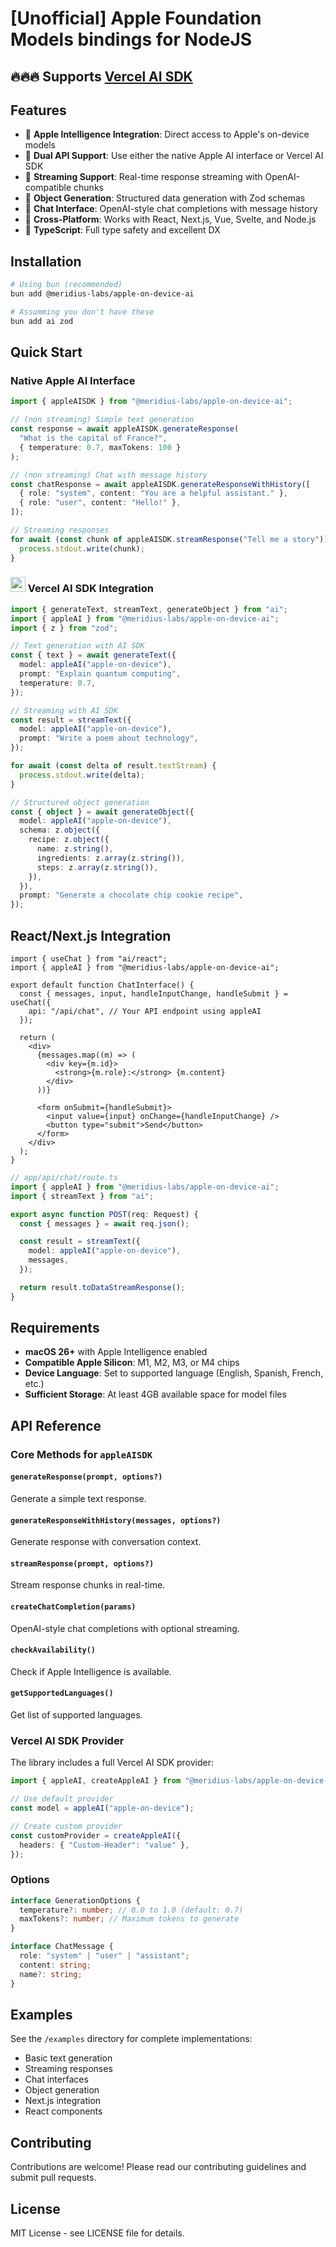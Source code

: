 # [Unofficial] Apple Foundation Models bindings for NodeJS

## 🔥🔥🔥 Supports [Vercel AI SDK](https://ai-sdk.dev/)

## Features

- 🍎 **Apple Intelligence Integration**: Direct access to Apple's on-device models
- 🧠 **Dual API Support**: Use either the native Apple AI interface or Vercel AI SDK
- 🌊 **Streaming Support**: Real-time response streaming with OpenAI-compatible chunks
- 🎯 **Object Generation**: Structured data generation with Zod schemas
- 💬 **Chat Interface**: OpenAI-style chat completions with message history
- 🔄 **Cross-Platform**: Works with React, Next.js, Vue, Svelte, and Node.js
- 📝 **TypeScript**: Full type safety and excellent DX

## Installation

```bash
# Using bun (recommended)
bun add @meridius-labs/apple-on-device-ai

# Assumming you don't have these
bun add ai zod
```

## Quick Start

### Native Apple AI Interface

```typescript
import { appleAISDK } from "@meridius-labs/apple-on-device-ai";

// (non streaming) Simple text generation
const response = await appleAISDK.generateResponse(
  "What is the capital of France?",
  { temperature: 0.7, maxTokens: 100 }
);

// (non streaming) Chat with message history
const chatResponse = await appleAISDK.generateResponseWithHistory([
  { role: "system", content: "You are a helpful assistant." },
  { role: "user", content: "Hello!" },
]);

// Streaming responses
for await (const chunk of appleAISDK.streamResponse("Tell me a story")) {
  process.stdout.write(chunk);
}
```

### <img width="24" height="24" src="https://vercel.com/favicon.ico" /> Vercel AI SDK Integration

```typescript
import { generateText, streamText, generateObject } from "ai";
import { appleAI } from "@meridius-labs/apple-on-device-ai";
import { z } from "zod";

// Text generation with AI SDK
const { text } = await generateText({
  model: appleAI("apple-on-device"),
  prompt: "Explain quantum computing",
  temperature: 0.7,
});

// Streaming with AI SDK
const result = streamText({
  model: appleAI("apple-on-device"),
  prompt: "Write a poem about technology",
});

for await (const delta of result.textStream) {
  process.stdout.write(delta);
}

// Structured object generation
const { object } = await generateObject({
  model: appleAI("apple-on-device"),
  schema: z.object({
    recipe: z.object({
      name: z.string(),
      ingredients: z.array(z.string()),
      steps: z.array(z.string()),
    }),
  }),
  prompt: "Generate a chocolate chip cookie recipe",
});
```

## React/Next.js Integration

```tsx
import { useChat } from "ai/react";
import { appleAI } from "@meridius-labs/apple-on-device-ai";

export default function ChatInterface() {
  const { messages, input, handleInputChange, handleSubmit } = useChat({
    api: "/api/chat", // Your API endpoint using appleAI
  });

  return (
    <div>
      {messages.map((m) => (
        <div key={m.id}>
          <strong>{m.role}:</strong> {m.content}
        </div>
      ))}

      <form onSubmit={handleSubmit}>
        <input value={input} onChange={handleInputChange} />
        <button type="submit">Send</button>
      </form>
    </div>
  );
}
```

```typescript
// app/api/chat/route.ts
import { appleAI } from "@meridius-labs/apple-on-device-ai";
import { streamText } from "ai";

export async function POST(req: Request) {
  const { messages } = await req.json();

  const result = streamText({
    model: appleAI("apple-on-device"),
    messages,
  });

  return result.toDataStreamResponse();
}
```

## Requirements

- **macOS 26+** with Apple Intelligence enabled
- **Compatible Apple Silicon**: M1, M2, M3, or M4 chips
- **Device Language**: Set to supported language (English, Spanish, French, etc.)
- **Sufficient Storage**: At least 4GB available space for model files

## API Reference

### Core Methods for `appleAISDK`

#### `generateResponse(prompt, options?)`

Generate a simple text response.

#### `generateResponseWithHistory(messages, options?)`

Generate response with conversation context.

#### `streamResponse(prompt, options?)`

Stream response chunks in real-time.

#### `createChatCompletion(params)`

OpenAI-style chat completions with optional streaming.

#### `checkAvailability()`

Check if Apple Intelligence is available.

#### `getSupportedLanguages()`

Get list of supported languages.

### Vercel AI SDK Provider

The library includes a full Vercel AI SDK provider:

```typescript
import { appleAI, createAppleAI } from "@meridius-labs/apple-on-device-ai";

// Use default provider
const model = appleAI("apple-on-device");

// Create custom provider
const customProvider = createAppleAI({
  headers: { "Custom-Header": "value" },
});
```

### Options

```typescript
interface GenerationOptions {
  temperature?: number; // 0.0 to 1.0 (default: 0.7)
  maxTokens?: number; // Maximum tokens to generate
}

interface ChatMessage {
  role: "system" | "user" | "assistant";
  content: string;
  name?: string;
}
```

## Examples

See the `/examples` directory for complete implementations:

- Basic text generation
- Streaming responses
- Chat interfaces
- Object generation
- Next.js integration
- React components

## Contributing

Contributions are welcome! Please read our contributing guidelines and submit pull requests.

## License

MIT License - see LICENSE file for details.
